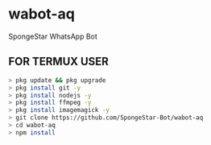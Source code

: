 # wabot-aq

SpongeStar WhatsApp Bot

## FOR TERMUX USER

```bash
> pkg update && pkg upgrade
> pkg install git -y
> pkg install nodejs -y
> pkg install ffmpeg -y
> pkg install imagemagick -y
> git clone https://github.com/SpongeStar-Bot/wabot-aq
> cd wabot-aq
> npm install
```
